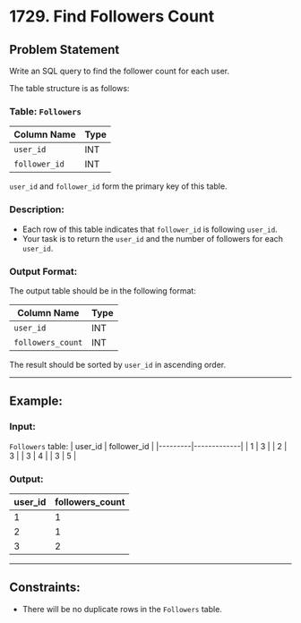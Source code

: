 # 1729. Find Followers Count

## Problem Statement

Write an SQL query to find the follower count for each user.

The table structure is as follows:

### Table: `Followers`
| Column Name  | Type    |
|--------------|---------|
| `user_id`    | INT     |
| `follower_id`| INT     |

`user_id` and `follower_id` form the primary key of this table.

### Description:
- Each row of this table indicates that `follower_id` is following `user_id`.
- Your task is to return the `user_id` and the number of followers for each `user_id`.

### Output Format:
The output table should be in the following format:

| Column Name  | Type    |
|--------------|---------|
| `user_id`    | INT     |
| `followers_count` | INT |

The result should be sorted by `user_id` in ascending order.

---

## Example:

### Input:
`Followers` table:
| user_id | follower_id |
|---------|-------------|
| 1       | 3           |
| 2       | 3           |
| 3       | 4           |
| 3       | 5           |

### Output:
| user_id | followers_count |
|---------|------------------|
| 1       | 1               |
| 2       | 1               |
| 3       | 2               |

---

## Constraints:
- There will be no duplicate rows in the `Followers` table.
